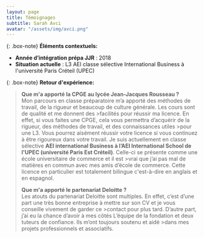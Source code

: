 ```yaml
---
layout: page
title: Témoignages
subtitle: Sarah Avci 
avatar: "/assets/img/avci.png"
---
```

{: .box-note}
**Éléments contextuels:**

- **Année d’intégration prépa JJR** : 2018
- **Situation actuelle** : L3 AEI classe sélective International Business à l'université Paris Créteil (UPEC)

{: .box-note}
**Retour d'expérience:** 
>
>**Que m'a apporté la CPGE au lycée Jean-Jacques Rousseau ?**  
>Mon parcours en classe préparatoire m’a apporté des méthodes de travail, de la rigueur et beaucoup de culture générale. Les cours sont de qualité et me donnent des >facilités pour réussir ma licence. En effet, si vous faites une CPGE, cela vous permettra d’acquérir de la rigueur, des méthodes de travail, et des connaissances utiles >pour une L3. Vous pourrez aisément réussir votre licence si vous continuez à être rigoureux dans votre travail. Je suis actuellement en classe sélective **AEI international Business à l’AEI International School de l'UPEC (université Paris Est Créteil)**. Celle-ci se présente comme une école universitaire de commerce et il est >vrai que j’ai pas mal de matières en commun avec mes amis d’école de commerce. Cette licence en particulier est totalement bilingue c'est-à-dire en anglais et en 
>espagnol. 
>
>**Que m'a apporté le partenariat Deloitte ?**  
>Les atouts du partenariat Deloitte sont multiples. En effet, c’est d’une part une très bonne entreprise à mettre sur son CV et je vous conseille vivement de garder ce >contact pour plus tard. D’autre part, j’ai eu la chance d’avoir à mes côtés L’équipe de la fondation et deux tuteurs de confiance. Ils m’ont toujours soutenu et aidé >dans mes projets professionnels et associatifs. 

